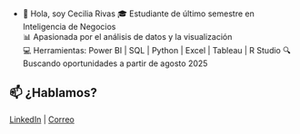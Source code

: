- 👋 Hola, soy Cecilia Rivas
🎓 Estudiante de último semestre en Inteligencia de Negocios  
📊 Apasionada por el análisis de datos y la visualización  
💻 Herramientas: Power BI | SQL | Python | Excel | Tableau | R Studio
🔍 Buscando oportunidades a partir de agosto 2025 

<!---
## 🚀 Proyectos Destacados

--->

## 📫 ¿Hablamos?
[LinkedIn](https://www.linkedin.com/in/cecilia-rivas-gonz%C3%A1lez-140b85220/) | [Correo](ceciliarivas0421@gmail.com)
